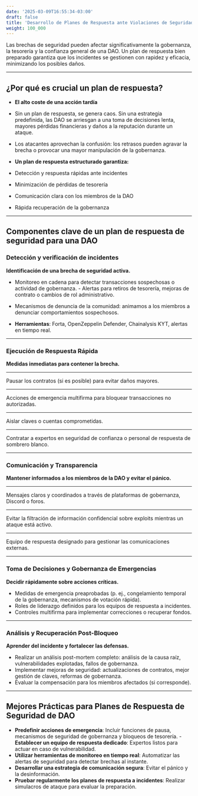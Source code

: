 ```yaml
---
date: '2025-03-09T16:55:34-03:00'
draft: false
title: 'Desarrollo de Planes de Respuesta ante Violaciones de Seguridad'
weight: 100_000
---
```


Las brechas de seguridad pueden afectar significativamente la gobernanza, la tesorería y la confianza general de una DAO. Un plan de respuesta bien preparado garantiza que los incidentes se gestionen con rapidez y eficacia, minimizando los posibles daños.

---

## **¿Por qué es crucial un plan de respuesta?**

- **El alto coste de una acción tardía**
- Sin un plan de respuesta, se genera caos. Sin una estrategia predefinida, las DAO se arriesgan a una toma de decisiones lenta, mayores pérdidas financieras y daños a la reputación durante un ataque.
- Los atacantes aprovechan la confusión: los retrasos pueden agravar la brecha o provocar una mayor manipulación de la gobernanza.

- **Un plan de respuesta estructurado garantiza:**
- Detección y respuesta rápidas ante incidentes
- Minimización de pérdidas de tesorería
- Comunicación clara con los miembros de la DAO
- Rápida recuperación de la gobernanza

---

## **Componentes clave de un plan de respuesta de seguridad para una DAO**

### **Detección y verificación de incidentes**
**Identificación de una brecha de seguridad activa.**
- Monitoreo en cadena para detectar transacciones sospechosas o actividad de gobernanza. - Alertas para retiros de tesorería, mejoras de contrato o cambios de rol administrativo.
- Mecanismos de denuncia de la comunidad: animamos a los miembros a denunciar comportamientos sospechosos.

- **Herramientas**: Forta, OpenZeppelin Defender, Chainalysis KYT, alertas en tiempo real.

---

### **Ejecución de Respuesta Rápida**
**Medidas inmediatas para contener la brecha.**

---

Pausar los contratos (si es posible) para evitar daños mayores.

---

Acciones de emergencia multifirma para bloquear transacciones no autorizadas.

---

Aislar claves o cuentas comprometidas.

---

Contratar a expertos en seguridad de confianza o personal de respuesta de sombrero blanco.

---

### **Comunicación y Transparencia**

**Mantener informados a los miembros de la DAO y evitar el pánico.**

---

Mensajes claros y coordinados a través de plataformas de gobernanza, Discord o foros.

---

Evitar la filtración de información confidencial sobre exploits mientras un ataque está activo.

---

Equipo de respuesta designado para gestionar las comunicaciones externas.

---

### **Toma de Decisiones y Gobernanza de Emergencias**
**Decidir rápidamente sobre acciones críticas.**
- Medidas de emergencia preaprobadas (p. ej., congelamiento temporal de la gobernanza, mecanismos de votación rápida).
- Roles de liderazgo definidos para los equipos de respuesta a incidentes.
- Controles multifirma para implementar correcciones o recuperar fondos.

---

### **Análisis y Recuperación Post-Bloqueo**
**Aprender del incidente y fortalecer las defensas.**
- Realizar un análisis post-mortem completo: análisis de la causa raíz, vulnerabilidades explotadas, fallos de gobernanza.
- Implementar mejoras de seguridad: actualizaciones de contratos, mejor gestión de claves, reformas de gobernanza.
- Evaluar la compensación para los miembros afectados (si corresponde).

---

## **Mejores Prácticas para Planes de Respuesta de Seguridad de DAO**

- **Predefinir acciones de emergencia**: Incluir funciones de pausa, mecanismos de seguridad de gobernanza y bloqueos de tesorería. - **Establecer un equipo de respuesta dedicado**: Expertos listos para actuar en caso de vulnerabilidad.
- **Utilizar herramientas de monitoreo en tiempo real**: Automatizar las alertas de seguridad para detectar brechas al instante.
- **Desarrollar una estrategia de comunicación segura**: Evitar el pánico y la desinformación.
- **Pruebar regularmente los planes de respuesta a incidentes**: Realizar simulacros de ataque para evaluar la preparación.